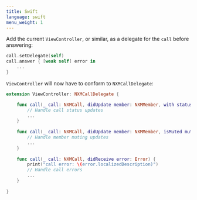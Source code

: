 ```yaml
---
title: Swift
language: swift
menu_weight: 1
---
```


Add the current `ViewController`, or similar, as a delegate for the `call` before answering:

```swift
call.setDelegate(self)
call.answer { [weak self] error in
    ...
}
```

`ViewController` will now have to conform to `NXMCallDelegate`: 

```swift
extension ViewController: NXMCallDelegate {

    func call(_ call: NXMCall, didUpdate member: NXMMember, with status: NXMCallMemberStatus) {
        // Handle call status updates
        ...
    }
    
    func call(_ call: NXMCall, didUpdate member: NXMMember, isMuted muted: Bool) {
        // Handle member muting updates
        ...
    }
    
    func call(_ call: NXMCall, didReceive error: Error) {
        print("call error: \(error.localizedDescription)")
        // Handle call errors
        ...
    }
    
}
```

